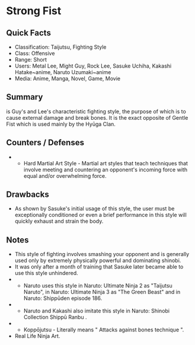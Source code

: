 # Strong Fist

## Quick Facts
- Classification: Taijutsu, Fighting Style
- Class: Offensive
- Range: Short
- Users: Metal Lee, Might Guy, Rock Lee, Sasuke Uchiha, Kakashi Hatake~anime, Naruto Uzumaki~anime
- Media: Anime, Manga, Novel, Game, Movie

## Summary
is Guy's and Lee's characteristic fighting style, the purpose of which is to cause external damage and break bones. It is the exact opposite of Gentle Fist which is used mainly by the Hyūga Clan.

## Counters / Defenses
- * Hard Martial Art Style - Martial art styles that teach techniques that involve meeting and countering an opponent's incoming force with equal and/or overwhelming force.

## Drawbacks
- As shown by Sasuke's initial usage of this style, the user must be exceptionally conditioned or even a brief performance in this style will quickly exhaust and strain the body.

## Notes
- This style of fighting involves smashing your opponent and is generally used only by extremely physically powerful and dominating shinobi.
- It was only after a month of training that Sasuke later became able to use this style unhindered.
- * Naruto uses this style in Naruto: Ultimate Ninja 2 as "Taijutsu Naruto", in Naruto: Ultimate Ninja 3 as "The Green Beast" and in Naruto: Shippūden episode 186.
- * Naruto and Kakashi also imitate this style in Naruto: Shinobi Collection Shippū Ranbu .
- * Koppōjutsu - Literally means " Attacks against bones technique ".
- Real Life Ninja Art.
